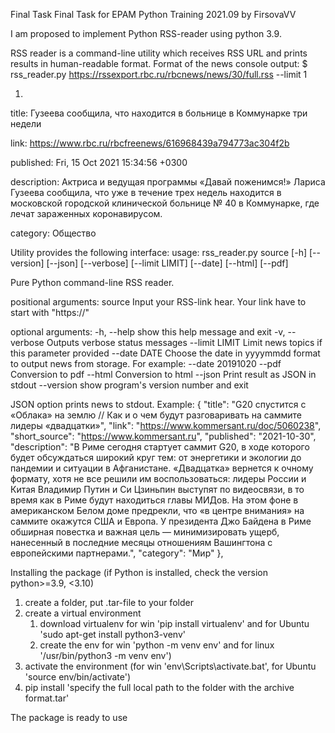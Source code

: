 Final Task
Final Task for EPAM Python Training 2021.09 by FirsovaVV

I am proposed to implement Python RSS-reader using python 3.9.

RSS reader is a command-line utility which receives RSS URL and prints results in human-readable format.
Format of the news console output:
$ rss_reader.py https://rssexport.rbc.ru/rbcnews/news/30/full.rss --limit 1

1.
title: Гузеева сообщила, что находится в больнице в Коммунарке три недели

link: https://www.rbc.ru/rbcfreenews/616968439a794773ac304f2b

published: Fri, 15 Oct 2021 15:34:56 +0300

description: Актриса и ведущая программы «Давай поженимся!» Лариса Гузеева сообщила, что уже в течение трех недель находится в московской городской клинической больнице № 40 в Коммунарке, где лечат зараженных коронавирусом.

category: Общество

Utility provides the following interface:
usage: rss_reader.py source [-h] [--version] [--json] [--verbose] [--limit LIMIT] [--date] [--html] [--pdf]

Pure Python command-line RSS reader.

positional arguments:
  source         Input your RSS-link hear. Your link have to start with
                 "https://"

optional arguments:
  -h, --help     show this help message and exit
  -v, --verbose  Outputs verbose status messages
  --limit LIMIT  Limit news topics if this parameter provided
  --date DATE    Choose the date in yyyymmdd format to output news from
                 storage. For example: --date 20191020
  --pdf          Conversion to pdf
  --html         Conversion to html
  --json         Print result as JSON in stdout
  --version      show program's version number and exit
 
JSON option prints news to stdout. Example:
 {
        "title": "G20 спустится с «Облака» на землю // Как и о чем будут разговаривать на саммите лидеры «двадцатки»",
        "link": "https://www.kommersant.ru/doc/5060238",
        "short_source": "https://www.kommersant.ru",
        "published": "2021-10-30",
        "description": "В Риме сегодня стартует саммит G20, в ходе которого будет обсуждаться широкий круг тем: от энергетики и экологии до пандемии и ситуации в Афганистане. «Двадцатка» вернется к очному формату, хотя не все решили им воспользоваться: лидеры России и Китая Владимир Путин и Си Цзиньпин выступят по видеосвязи, в то время как в Риме будут находиться главы МИДов. На этом фоне в американском Белом доме предрекли, что «в центре внимания» на саммите окажутся США и Европа. У президента Джо Байдена в Риме обширная повестка и важная цель — минимизировать ущерб, нанесенный в последние месяцы отношениям Вашингтона с европейскими партнерами.",
        "category": "Мир"
    },

Installing the package (if Python is installed, check the version python>=3.9, <3.10)
1. create a folder, put .tar-file to your folder
2. create a virtual environment 
   1. download virtualenv for win 'pip install virtualenv' and for Ubuntu 'sudo apt-get install python3-venv'
   2. create the env for win 'python -m venv env' and for  linux '/usr/bin/python3 -m venv env')
3. activate the environment (for win 'env\Scripts\activate.bat', for Ubuntu 'source env/bin/activate')
4. pip install 'specify the full local path to the folder with the archive format.tar'

The package is ready to use
